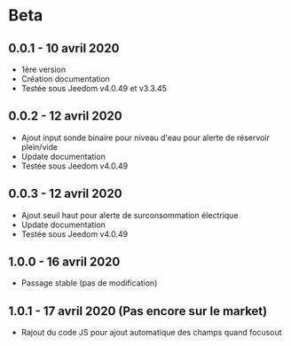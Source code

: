 # Beta

0.0.1 - 10 avril 2020
---

* 1ère version
* Création documentation
* Testée sous Jeedom v4.0.49 et v3.3.45

0.0.2 - 12 avril 2020
---

* Ajout input sonde binaire pour niveau d'eau pour alerte de réservoir plein/vide
* Update documentation
* Testée sous Jeedom v4.0.49

0.0.3 - 12 avril 2020
---

* Ajout seuil haut pour alerte de surconsommation électrique
* Update documentation
* Testée sous Jeedom v4.0.49

1.0.0 - 16 avril 2020
---

* Passage stable (pas de modification)

1.0.1 - 17 avril 2020 (Pas encore sur le market)
---

* Rajout du code JS pour ajout automatique des champs quand focusout
